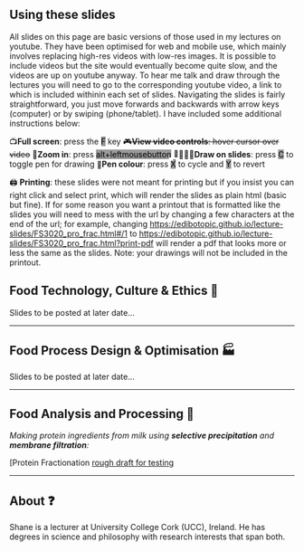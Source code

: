 ## Using these slides
All slides on this page are basic versions of those used in my lectures on youtube. They have been optimised for web and mobile use, which mainly involves replacing high-res videos with low-res images. It is possible to include videos but the site would eventually become quite slow, and the videos are up on youtube anyway. To hear me talk and draw through the lectures you will need to go to the corresponding youtube video, a link to which is included withinin each set of slides. Navigating the slides is fairly straightforward, you just move forwards and backwards with arrow keys (computer) or by swiping (phone/tablet). I have included some additional instructions below:  
  
📺**Full screen**: press the <mark style="background-color: rgb(153, 153, 153);outline-color: white;outline-style: solid;">F</mark> key 
~~🎮**View video controls**: hover cursor over video~~ 
🔎**Zoom in**: press <mark style="background-color: rgb(153, 153, 153);outline-color: white;outline-style: solid;">alt+leftmousebutton</mark> 
👨‍🎨👩‍🎨**Draw on slides**: press <mark style="background-color: rgb(153, 153, 153);outline-color: white;outline-style: solid;">C</mark> to toggle pen for drawing 
🌈**Pen colour**: press <mark style="background-color: rgb(153, 153, 153);outline-color: white;outline-style: solid;">X</mark> to cycle and 
<mark style="background-color: rgb(153, 153, 153);outline-color: white;outline-style: solid;">Y</mark> to revert 

:printer: **Printing**: these slides were not meant for printing but if you insist you can right click and select print, which will render the slides as plain html (basic but fine). If for some reason you want a printout that is formatted like the slides you will need to mess with the url by changing a few characters at the end of the url; for example, changing https://edibotopic.github.io/lecture-slides/FS3020_pro_frac.html#/1 to https://edibotopic.github.io/lecture-slides/FS3020_pro_frac.html?print-pdf will render a pdf that looks more or less the same as the slides. Note: your drawings will not be included in the printout.

## Food Technology, Culture & Ethics :green_salad:
Slides to be posted at later date...

---

## Food Process Design & Optimisation :factory:
Slides to be posted at later date...

---

## Food Analysis and Processing :microscope:
*Making protein ingredients from milk using **selective precipitation** and **membrane filtration**:*

[Protein Fractionation [rough draft for testing](http://edibotopic.github.io/lecture-slides/FS3020_pro_frac.html)

---

## About :question:
Shane is a lecturer at University College Cork (UCC), Ireland. He has degrees in science and philosophy with research interests that span both.
